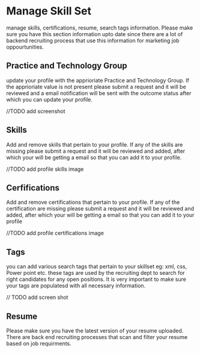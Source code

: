 Manage Skill Set
=======

manage skills, certifications, resume, search tags information. Please make sure you have this section information upto date since there are a lot of backend recruiting process that use this information for marketing job oppourtunities.


Practice and Technology Group
----
update your profile with the apprioriate Practice and Technology Group. If  the apprioriate value is not present please submit a request and it will be reviewed and a email notification will be sent with the outcome status after which you can update your profile.

//TODO add screenshot

Skills
-----
Add and remove skills that pertain to your profile. If any of the skills are missing please submit a request and it will be reviewed and added, after which your will be getting a email so that you can add it to your profile.

//TODO add profile skills image

Cerfifications
-----
Add and remove certifications that pertain to your profile. If any of the certification are missing please submit a request and it will be reviewed and added, after which your will be getting a email so that you can add it to your profile

//TODO add profile certifications image

Tags
----
you can add various search tags that pertain to your skillset eg: xml, css, Power point etc. these tags are used by the recruiting dept to search for right candidates for any open positions.
It is very important to make sure your tags are populatesd with all necessary information.

// TODO add screen shot

Resume
----
Please make sure you have the latest version of your resume uploaded.
There are back end recruiting processes that scan and filter your resume based on job requirments.

